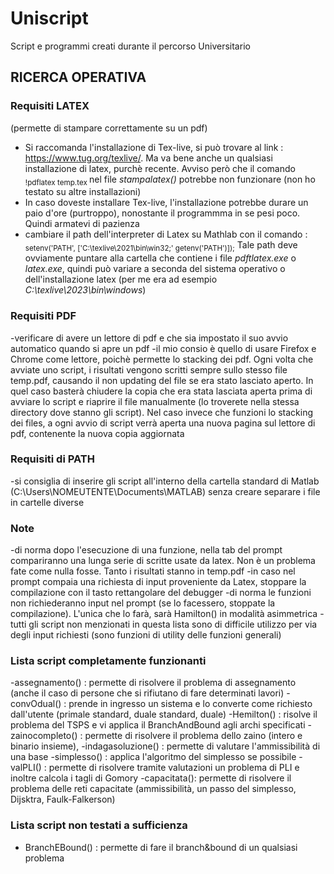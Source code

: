 # Uniscript
Script e programmi creati durante il percorso Universitario


## RICERCA OPERATIVA
### Requisiti LATEX  
(permette di stampare correttamente su un pdf)
- Si raccomanda l'installazione di Tex-live, si può trovare al link : https://www.tug.org/texlive/. Ma va bene anche un qualsiasi installazione di latex, purchè recente. Avviso però che il comando <sub>!pdflatex temp.tex </sub> nel file *stampalatex()* potrebbe non funzionare (non ho testato su altre installazioni)
- In caso doveste installare Tex-live, l'installazione potrebbe durare un paio d'ore (purtroppo), nonostante il programmma in se pesi poco. Quindi armatevi di pazienza
- cambiare il path dell'interpreter di Latex su Mathlab con il comando : <sub> setenv('PATH', ['C:\texlive\2021\bin\win32;' getenv('PATH')]);</sub>
Tale path deve ovviamente puntare alla cartella che contiene i file *pdftlatex.exe* o *latex.exe*, quindi può variare a seconda del sistema operativo o dell'installazione latex (per me era ad esempio *C:\texlive\2023\bin\windows*)
### Requisiti PDF  
-verificare di avere un lettore di pdf e che sia impostato il suo avvio automatico quando si apre un pdf
-il mio consio è quello di usare Firefox e Chrome come lettore, poichè permette lo stacking dei pdf. Ogni volta che avviate uno script, i risultati vengono scritti sempre sullo stesso file temp.pdf, causando il non updating del file se era stato lasciato aperto. In quel caso basterà chiudere la copia che era stata lasciata aperta prima di avviare lo script e riaprire il file manualmente (lo troverete nella stessa directory dove stanno gli script). Nel caso invece che funzioni lo stacking dei files, a ogni avvio di script verrà aperta una nuova pagina sul lettore di pdf, contenente la nuova copia aggiornata
### Requisiti di PATH
-si consiglia di inserire gli script all'interno della cartella standard di Matlab (C:\Users\NOMEUTENTE\Documents\MATLAB) senza creare separare i file in cartelle diverse
### Note
-di norma dopo l'esecuzione di una funzione, nella tab del prompt compariranno una lunga serie di scritte usate da latex. Non è un problema fate come nulla fosse. Tanto i risultati stanno in temp.pdf
-in caso nel prompt compaia una richiesta di input proveniente da Latex, stoppare la compilazione con il tasto rettangolare del debugger
-di norma le funzioni non richiederanno input nel prompt (se lo facessero, stoppate la compilazione). L'unica che lo farà, sarà Hamilton() in modalità asimmetrica
-tutti gli script non menzionati in questa lista sono di difficile utilizzo per via degli input richiesti (sono funzioni di utility delle funzioni generali)
### Lista script completamente funzionanti
-assegnamento() : permette di risolvere il problema di assegnamento (anche il caso di persone che si rifiutano di fare determinati lavori)
-convOdual() : prende in ingresso un sistema e lo converte come richiesto dall'utente (primale standard, duale standard, duale)
-Hemilton() : risolve il problema del TSPS e vi applica il BranchAndBound agli archi specificati
-zainocompleto() :  permette di risolvere il problema dello zaino (intero e binario insieme), 
-indagasoluzione() : permette di valutare l'ammissibilità di una base
-simplesso() : applica l'algoritmo del simplesso se possibile
-valPLI() : permette di risolvere tramite valutazioni un problema di PLI e inoltre calcola i tagli di Gomory
-capacitata(): permette di risolvere il problema delle reti capacitate (ammissibilità, un passo del simplesso, Dijsktra, Faulk-Falkerson)
### Lista script non testati a sufficienza
- BranchEBound() : permette di fare il branch&bound di un qualsiasi problema
